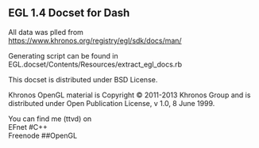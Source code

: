 EGL 1.4 Docset for Dash
-----------------------


All data was plled from  
https://www.khronos.org/registry/egl/sdk/docs/man/

Generating script can be found in  
EGL.docset/Contents/Resources/extract_egl_docs.rb

This docset is distributed under BSD License.  

Khronos OpenGL material is Copyright © 2011-2013 Khronos Group and is distributed under Open Publication License, v 1.0, 8 June 1999.  

You can find me (ttvd) on  
EFnet #C++  
Freenode ##OpenGL
